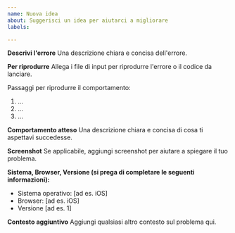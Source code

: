 ```yaml
---
name: Nuova idea
about: Suggerisci un idea per aiutarci a migliorare
labels: 

---
```


**Descrivi l'errore**
Una descrizione chiara e concisa dell'errore.

**Per riprodurre**
Allega i file di input per riprodurre l'errore o il codice da lanciare.

Passaggi per riprodurre il comportamento:
1. ...
2. ...
3. ...

**Comportamento atteso**
Una descrizione chiara e concisa di cosa ti aspettavi succedesse.

**Screenshot**
Se applicabile, aggiungi screenshot per aiutare a spiegare il tuo problema.

**Sistema, Browser, Versione (si prega di completare le seguenti informazioni):**
 - Sistema operativo: [ad es. iOS]
 - Browser: [ad es. iOS]
 - Versione [ad es. 1]

**Contesto aggiuntivo**
Aggiungi qualsiasi altro contesto sul problema qui.
